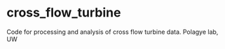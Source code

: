 cross_flow_turbine
==================

Code for processing and analysis of cross flow turbine data.  Polagye lab, UW

